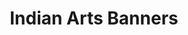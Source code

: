 ---
title: "Indian Arts Banners"
url: /vanasthalipuram-hyderabad/indian-arts-banners-sushma/
shop: Kunst
---